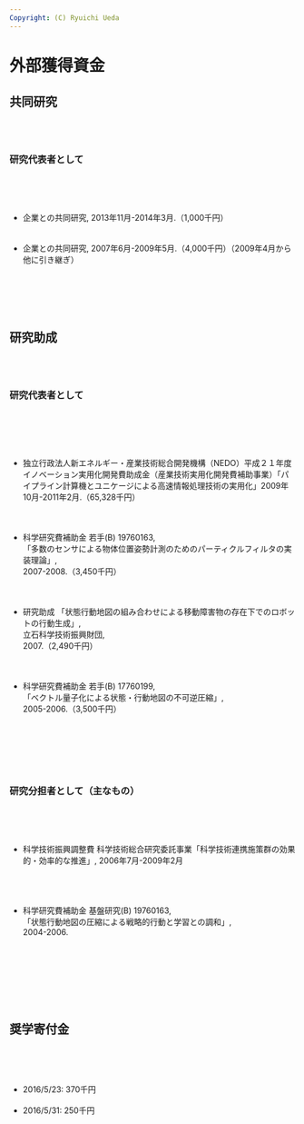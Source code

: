 ```yaml
---
Copyright: (C) Ryuichi Ueda
---
```



# 外部獲得資金
<!--:ja--><h2>共同研究</h2><br />
<br />
<h3>研究代表者として</h3><br />
<br />
<ul><br />
	<li>企業との共同研究, 2013年11月-2014年3月.（1,000千円）</li><br /><br />
	<li>企業との共同研究, 2007年6月-2009年5月.（4,000千円）（2009年4月から他に引き継ぎ）</li><br /><br />
</ul><br />
<br />
<h2>研究助成</h2><br />
<br />
<h3>研究代表者として</h3><br />
<br />
<ul><br />
<br />
 <li>独立行政法人新エネルギー・産業技術総合開発機構（NEDO）平成２１年度イノベーション実用化開発費助成金（産業技術実用化開発費補助事業）「パイプライン計算機とユニケージによる高速情報処理技術の実用化」2009年10月-2011年2月.（65,328千円）</li><br /><br />
<br />
 <li>科学研究費補助金 若手(B) 19760163,<br />
「多数のセンサによる物体位置姿勢計測のためのパーティクルフィルタの実装理論」,<br />
2007-2008.（3,450千円）</li><br /><br />
<br />
 <li>研究助成 「状態行動地図の組み合わせによる移動障害物の存在下でのロボットの行動生成」,<br />
立石科学技術振興財団,<br />
2007.（2,490千円）</li><br /><br />
<br />
 <li>科学研究費補助金 若手(B) 17760199,<br />
「ベクトル量子化による状態・行動地図の不可逆圧縮」,<br />
2005-2006.（3,500千円）</li><br /><br />
<br />
</ul><br />
<br />
<h3>研究分担者として（主なもの）</h3><br />
<br />
<ul><br />
 <li>科学技術振興調整費 科学技術総合研究委託事業「科学技術連携施策群の効果的・効率的な推進」, 2006年7月-2009年2月</li><br /><br />
<br />
<br />
 <li>科学研究費補助金 基盤研究(B) 19760163,<br />
「状態行動地図の圧縮による戦略的行動と学習との調和」,<br />
2004-2006.</li><br /><br />
<br />
</ul><br />
<br />
<br />
<h2>奨学寄付金</h2><br />
<br />
<ul><br />
	<li>2016/5/23: 370千円</li><br />
	<li>2016/5/31: 250千円</li><br />
</ul><br />

